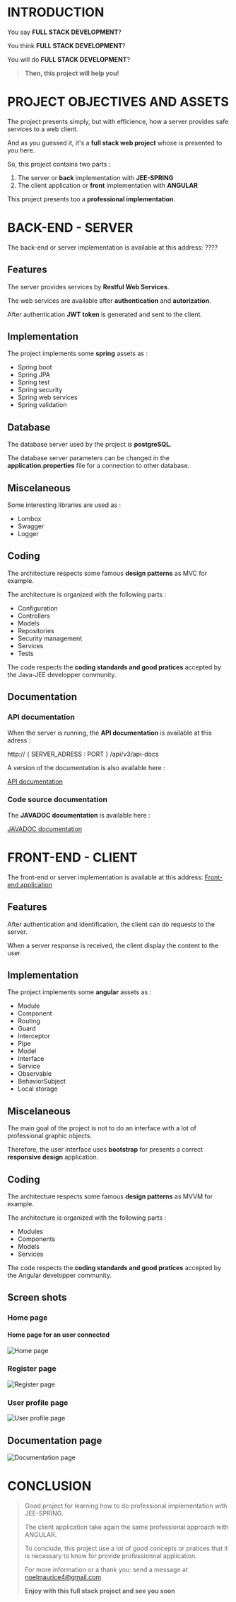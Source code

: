# INTRODUCTION 


You say **FULL STACK DEVELOPMENT**?

You think **FULL STACK DEVELOPMENT**?

You will do **FULL STACK DEVELOPMENT**?

>**Then, this project will help you!**
 
 
# PROJECT OBJECTIVES AND ASSETS 


The project presents simply, but with efficience, how a server provides safe services to a web client.

And as you guessed it, it's a **full stack web project** whose is presented to you here.

So, this project contains two parts :

1. The server or **back** implementation with **JEE-SPRING**
2. The client application or **front** implementation with **ANGULAR**

This project presents too a **professional implementation**.


# BACK-END - SERVER 

The back-end or server implementation is available at this address: 
????

## Features

The server provides services by **Restful Web Services**. 

The web services are available after **authentication** and **autorization**. 

After authentication **JWT token** is generated and sent to the client.

## Implementation

The project implements some **spring** assets as :

- Spring boot
- Spring JPA
- Spring test
- Spring security
- Spring web services
- Spring validation

## Database

The database server used by the project is **postgreSQL**. 

The database server parameters can be changed in the **application.properties** file for a connection to other database.

## Miscelaneous

Some interesting libraries are used as :

- Lombox
- Swagger
- Logger

## Coding

The architecture respects some famous **design patterns** as MVC for example.

The architecture is organized with the following parts :

- Configuration
- Controllers
- Models
- Repositories
- Security management
- Services
- Tests

The code respects the **coding standards and good pratices** accepted by the Java-JEE developper community.

## Documentation 

### API documentation 

When the server is running, the **API documentation** is available at this adress : 

http:// { SERVER_ADRESS : PORT } /api/v3/api-docs

A version of the documentation is also available here :

[API documentation](./doc/api/api-doc.md) 

### Code source documentation 

The **JAVADOC documentation** is available here :

[JAVADOC documentation](./doc/javadoc/allclasses-index.html) 


# FRONT-END - CLIENT 

The front-end or server implementation is available at this address: 
[Front-end application](https://github.com/noelmaurice/full_stack_ng_security_jwt)

## Features

After authentication and identification, the client can do requests to the server.

When a server response is received, the client display the content to the user.


## Implementation

The project implements some **angular** assets as :

- Module
- Component
- Routing
- Guard
- Interceptor
- Pipe
- Model
- Interface
- Service
- Observable
- BehaviorSubject
- Local storage

## Miscelaneous

The main goal of the project is not to do an interface with a lot of professional graphic objects.

Therefore, the user interface uses **bootstrap** for presents a correct **responsive design** application.


## Coding

The architecture respects some famous **design patterns** as MVVM for example.

The architecture is organized with the following parts :

- Modules
- Components
- Models
- Services

The code respects the **coding standards and good pratices** accepted by the Angular developper community.


## Screen shots

### Home page

#### Home page for an user connected

![Home page](./doc/img/client_home_page.png)

### Register page

![Register page](./doc/img/client_register_page.png)

### User profile page

![User profile page](./doc/img/client_profile_page.png)

## Documentation page

![Documentation page](./doc/img/client_api_doc_page.png)


# CONCLUSION 

>Good project for learning how to do professional implementation with JEE-SPRING.
>
>The client application take again the same professional approach with ANGULAR.
>
>To conclude, this project use a lot of good concepts or pratices that it is necessary to know for provide professionnal application.
>
>For more information or a thank you: send a message at <noelmaurice4@gmail.com>.
>
>**Enjoy with this full stack project and see you soon**
>
